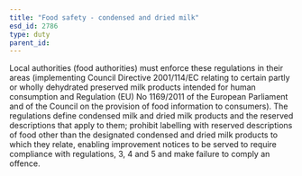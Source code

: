 ```yaml
---
title: "Food safety - condensed and dried milk"
esd_id: 2786
type: duty
parent_id:  
---
```


Local authorities (food authorities) must enforce these regulations in their areas (implementing Council Directive 2001/114/EC relating to certain partly or wholly dehydrated preserved milk products intended for human consumption and Regulation (EU) No 1169/2011 of the European Parliament and of the Council on the provision of food information to consumers).  The regulations define condensed milk and dried milk products and the reserved descriptions that apply to them; prohibit labelling with reserved descriptions of food other than the designated condensed and dried milk products to which they relate, enabling improvement notices to be served to require compliance with regulations, 3, 4 and 5 and make failure to comply an offence.  

